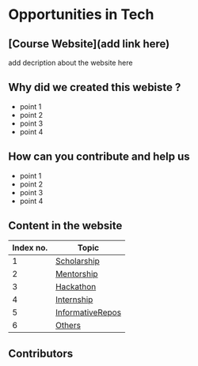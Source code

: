 # Opportunities in Tech

## [Course Website](add link here)

add decription about the website here

## Why did we created this webiste ?

* point 1 
* point 2 
* point 3 
* point 4 

## How can you contribute and help us

* point 1 
* point 2 
* point 3 
* point 4 


## Content in the website

Index no. | Topic 
------- | --- 
1     | [Scholarship](Scholarship/) 
2     | [Mentorship](Mentorship/) 
3     | [Hackathon](Hackathon/) 
4     | [Internship](Internship/) 
5     | [InformativeRepos](InformativeRepos/) 
6     | [Others](Other.md) 


 
## Contributors



